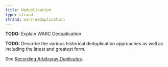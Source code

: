 ```yaml
---
title: Deduplication
type: strand
strand: warc-deduplication
---
```


**TODO:** Explain WARC Deduplication

**TODO:** Describe the various historical deduplication approaches as well as including the latest and greatest form.

See <a href="recording-arbitrary-duplicates.html">Recording Arbitraray Duplicates</a>.